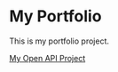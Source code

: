 # My Portfolio

This is my portfolio project.

[My Open API Project](https://github.com/kenward85/Kenneth-Ward-Open-AI)
